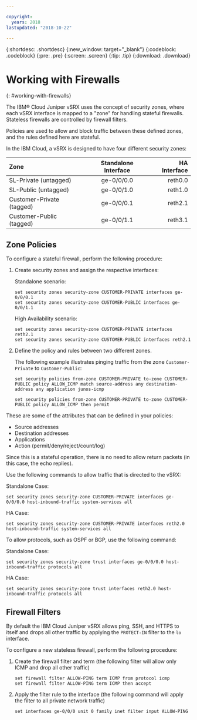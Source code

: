 ```yaml
---

copyright:
  years: 2018
lastupdated: "2018-10-22"

---
```


{:shortdesc: .shortdesc}
{:new_window: target="_blank"}
{:codeblock: .codeblock}
{:pre: .pre}
{:screen: .screen}
{:tip: .tip}
{:download: .download}

# Working with Firewalls
{: #working-with-firewalls}

The IBM® Cloud Juniper vSRX uses the concept of security zones, where each vSRX interface is mapped to a "zone" for handling stateful firewalls. Stateless firewalls are controlled by firewall filters.

Policies are used to allow and block traffic between these defined zones, and the rules defined here are stateful.

In the IBM Cloud, a vSRX is designed to have four different security zones:

| Zone                     | Standalone Interface | HA Interface |
| :---                     |        :----:        |         ---: |
| SL-Private (untagged)    | ge-0/0/0.0           | reth0.0      |
| SL-Public (untagged)     | ge-0/0/1.0           | reth1.0      |
| Customer-Private (tagged)| ge-0/0/0.1           | reth2.1      |
| Customer-Public (tagged) | ge-0/0/1.1           | reth3.1      |

## Zone Policies
To configure a stateful firewall, perform the following procedure:

1. Create security zones and assign the respective interfaces:

	Standalone scenario:
	```
	set security zones security-zone CUSTOMER-PRIVATE interfaces ge-0/0/0.1
	set security zones security-zone CUSTOMER-PUBLIC interfaces ge-0/0/1.1
	```
	High Availability scenario:
	```
	set security zones security-zone CUSTOMER-PRIVATE interfaces reth2.1
	set security zones security-zone CUSTOMER-PUBLIC interfaces reth2.1
	```
2. Define the policy and rules between two different zones.

	The following example illustrates pinging traffic from the zone `Customer-Private` to `Customer-Public`:

	```
	set security policies from-zone CUSTOMER-PRIVATE to-zone CUSTOMER-PUBLIC policy ALLOW_ICMP match source-address any destination-address any application junos-icmp

	set security policies from-zone CUSTOMER-PRIVATE to-zone CUSTOMER-PUBLIC policy ALLOW_ICMP then permit
	```

These are some of the attributes that can be defined in your policies:

* Source addresses
* Destination addresses
* Applications
* Action (permit/deny/reject/count/log)

Since this is a stateful operation, there is no need to allow return packets (in this case, the echo replies).

Use the following commands to allow traffic that is directed to the vSRX:

Standalone Case:
```
set security zones security-zone CUSTOMER-PRIVATE interfaces ge-0/0/0.0 host-inbound-traffic system-services all
```
HA Case:
```
set security zones security-zone CUSTOMER-PRIVATE interfaces reth2.0 host-inbound-traffic system-services all
```

To allow protocols, such as OSPF or BGP, use the following command:

Standalone Case:
```
set security zones security-zone trust interfaces ge-0/0/0.0 host-inbound-traffic protocols all
```
HA Case:
```
set security zones security-zone trust interfaces reth2.0 host-inbound-traffic protocols all
```

## Firewall Filters
By default the IBM Cloud Juniper vSRX allows ping, SSH, and HTTPS to itself and drops all other traffic by applying the `PROTECT-IN` filter to the `lo` interface.

To configure a new stateless firewall, perform the following procedure:

1. Create the firewall filter and term (the following filter will allow only ICMP and drop all other traffic)
	```
	set firewall filter ALLOW-PING term ICMP from protocol icmp
	set firewall filter ALLOW-PING term ICMP then accept
	```

2. Apply the filter rule to the interface (the following command will apply the filter to all private network traffic)
	```
	set interfaces ge-0/0/0 unit 0 family inet filter input ALLOW-PING
	```